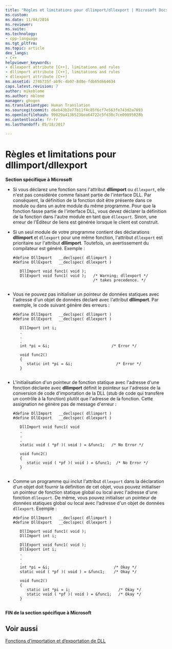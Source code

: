 ```yaml
---
title: "Règles et limitations pour dllimport/dllexport | Microsoft Docs"
ms.custom: 
ms.date: 11/04/2016
ms.reviewer: 
ms.suite: 
ms.technology:
- cpp-language
ms.tgt_pltfrm: 
ms.topic: article
dev_langs:
- C++
helpviewer_keywords:
- dllexport attribute [C++], limitations and rules
- dllimport attribute [C++], limitations and rules
- dllexport attribute [C++]
ms.assetid: 274b735f-ab9c-4b07-8d0e-fdb65d664634
caps.latest.revision: 7
author: mikeblome
ms.author: mblome
manager: ghogen
ms.translationtype: Human Translation
ms.sourcegitcommit: d6eb43b2e77b11f4c85f6cf7e563fe743d2a7093
ms.openlocfilehash: 99029a41365236ea64722c5fd30c7ce09095028b
ms.contentlocale: fr-fr
ms.lasthandoff: 05/18/2017

---
```

# <a name="rules-and-limitations-for-dllimportdllexport"></a>Règles et limitations pour dllimport/dllexport
**Section spécifique à Microsoft**  
  
-   Si vous déclarez une fonction sans l'attribut **dllimport** ou `dllexport`, elle n'est pas considérée comme faisant partie de l'interface DLL. Par conséquent, la définition de la fonction doit être présente dans ce module ou dans un autre module du même programme. Pour que la fonction fasse partie de l'interface DLL, vous devez déclarer la définition de la fonction dans l'autre module en tant que `dllexport`. Sinon, une erreur de l'Éditeur de liens est générée lorsque le client est construit.  
  
-   Si un seul module de votre programme contient des déclarations **dllimport** et `dllexport` pour une même fonction, l'attribut `dllexport` est prioritaire sur l'attribut **dllimport**. Toutefois, un avertissement du compilateur est généré. Exemple :  
  
    ```  
    #define DllImport   __declspec( dllimport )  
    #define DllExport   __declspec( dllexport )  
  
       DllImport void func1( void );  
       DllExport void func1( void );   /* Warning; dllexport */  
                                       /* takes precedence. */  
  
    ```  
  
-   Vous ne pouvez pas initialiser un pointeur de données statiques avec l'adresse d'un objet de données déclaré avec l'attribut **dllimport**. Par exemple, le code suivant génère des erreurs :  
  
    ```  
    #define DllImport   __declspec( dllimport )  
    #define DllExport   __declspec( dllexport )  
  
       DllImport int i;  
       .  
       .  
       .  
       int *pi = &i;                           /* Error */  
  
       void func2()  
       {  
          static int *pi = &i;                   /* Error */  
       }  
  
    ```  
  
-   L'initialisation d'un pointeur de fonction statique avec l'adresse d'une fonction déclarée avec **dllimport** définit le pointeur sur l'adresse de la conversion de code d'importation de la DLL (stub de code qui transfère un contrôle à la fonction) plutôt que l'adresse de la fonction. Cette assignation ne génère pas de message d'erreur :  
  
    ```  
    #define DllImport   __declspec( dllimport )  
    #define DllExport   __declspec( dllexport )  
  
       DllImport void func1( void   
       .  
       .  
       .  
       static void ( *pf )( void ) = &func1;   /* No Error */  
  
       void func2()  
       {  
          static void ( *pf )( void ) = &func1;  /* No Error */  
       }  
  
    ```  
  
-   Comme un programme qui inclut l'attribut `dllexport` dans la déclaration d'un objet doit fournir la définition de cet objet, vous pouvez initialiser un pointeur de fonction statique global ou local avec l'adresse d'une fonction `dllexport`. De même, vous pouvez initialiser un pointeur de données statiques global ou local avec l'adresse d'un objet de données `dllexport`. Exemple :  
  
    ```  
    #define DllImport   __declspec( dllimport )  
    #define DllExport   __declspec( dllexport )  
  
       DllImport void func1( void );  
       DllImport int i;  
  
       DllExport void func1( void );  
       DllExport int i;  
       .  
       .  
       .  
       int *pi = &i;                            /* Okay */  
       static void ( *pf )( void ) = &func1;    /* Okay */  
  
       void func2()  
       {  
          static int *pi = i;                     /* Okay */  
          static void ( *pf )( void ) = &func1;   /* Okay */  
       }  
  
    ```  
  
 **FIN de la section spécifique à Microsoft**  
  
## <a name="see-also"></a>Voir aussi  
 [Fonctions d’importation et d’exportation de DLL](../c-language/dll-import-and-export-functions.md)
